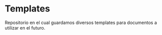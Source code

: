 # Templates
Repositorio en el cual guardamos diversos templates para documentos a utilizar en el futuro. 
